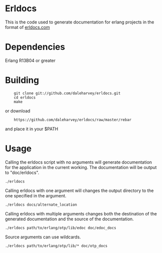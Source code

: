 Erldocs
=======

This is the code used to generate documentation for erlang projects in the format of [erldocs.com](http://erldocs.com)

Dependencies
============

Erlang R13B04 or greater

Building
========

        git clone git://github.com/daleharvey/erldocs.git
        cd erldocs
        make

or download 

        https://github.com/daleharvey/erldocs/raw/master/rebar

and place it in your $PATH

Usage
=====

Calling the erldocs script with no arguments will generate documentation for the application in the current working. The documentation will be output to "doc/erldocs".

`./erldocs`

Calling erldocs with one argument will changes the output directory to the one specified in the argument.

`./erldocs docs/alternate_location`

Calling erldocs with multiple arguments changes both the destination of the generated documentation and the source of the documentation.

`./erldocs path/to/erlang/otp/lib/edoc doc/edoc_docs`

Source arguments can use wildcards.

`./erldocs path/to/erlang/otp/lib/* doc/otp_docs`
